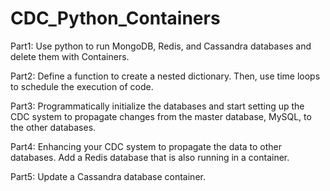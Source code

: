 # CDC_Python_Containers

Part1:  Use python to run MongoDB, Redis, and Cassandra databases and delete them with Containers.

Part2:  Define a function to create a nested dictionary. Then, use time loops to schedule the execution of code.

Part3:  Programmatically initialize the databases and start setting up the CDC system to propagate changes from the master database, MySQL, to the other databases.

Part4:  Enhancing your CDC system to propagate the data to other databases.  Add a Redis database that is also running in a container. 

Part5:  Update a Cassandra database container.

